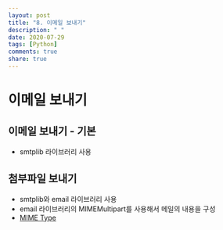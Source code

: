 ```yaml
---
layout: post
title: "8. 이메일 보내기"
description: " "
date: 2020-07-29
tags: [Python]
comments: true
share: true
---
```


# 이메일 보내기

## 이메일 보내기 - 기본

- smtplib 라이브러리 사용

## 첨부파일 보내기

- smtplib와 email 라이브러리 사용
- email 라이브러리의 MIMEMultipart를 사용해서 메일의 내용을 구성
- [MIME Type]

[MIME Type]: https://www.iana.org/assignments/media-types/media-types.xhtml